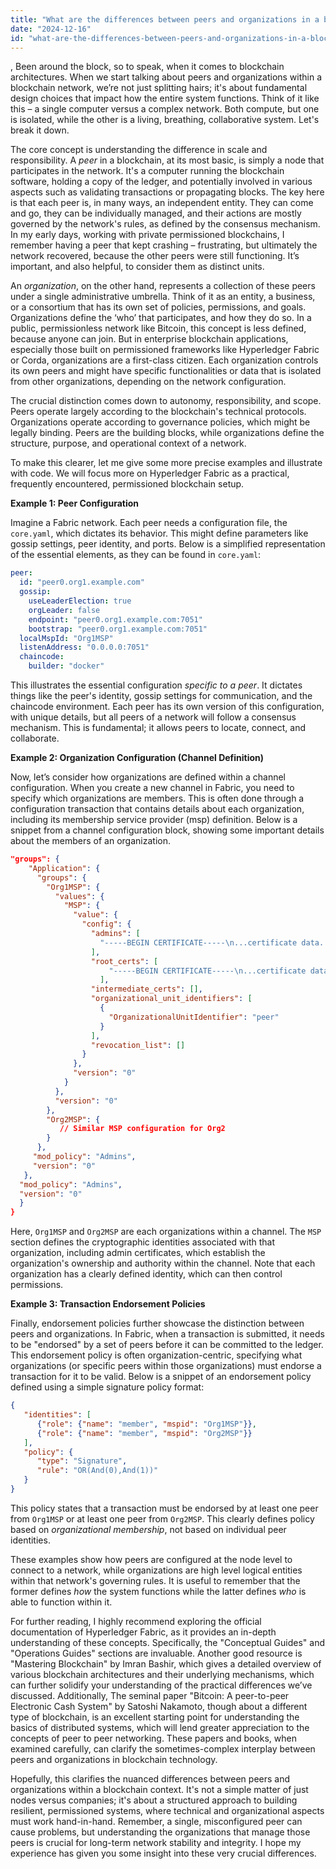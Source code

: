 ```yaml
---
title: "What are the differences between peers and organizations in a blockchain?"
date: "2024-12-16"
id: "what-are-the-differences-between-peers-and-organizations-in-a-blockchain"
---
```


,  Been around the block, so to speak, when it comes to blockchain architectures. When we start talking about peers and organizations within a blockchain network, we’re not just splitting hairs; it's about fundamental design choices that impact how the entire system functions. Think of it like this – a single computer versus a complex network. Both compute, but one is isolated, while the other is a living, breathing, collaborative system. Let's break it down.

The core concept is understanding the difference in scale and responsibility. A *peer* in a blockchain, at its most basic, is simply a node that participates in the network. It's a computer running the blockchain software, holding a copy of the ledger, and potentially involved in various aspects such as validating transactions or propagating blocks. The key here is that each peer is, in many ways, an independent entity. They can come and go, they can be individually managed, and their actions are mostly governed by the network's rules, as defined by the consensus mechanism. In my early days, working with private permissioned blockchains, I remember having a peer that kept crashing – frustrating, but ultimately the network recovered, because the other peers were still functioning. It’s important, and also helpful, to consider them as distinct units.

An *organization*, on the other hand, represents a collection of these peers under a single administrative umbrella. Think of it as an entity, a business, or a consortium that has its own set of policies, permissions, and goals. Organizations define the ‘who’ that participates, and how they do so. In a public, permissionless network like Bitcoin, this concept is less defined, because anyone can join. But in enterprise blockchain applications, especially those built on permissioned frameworks like Hyperledger Fabric or Corda, organizations are a first-class citizen. Each organization controls its own peers and might have specific functionalities or data that is isolated from other organizations, depending on the network configuration.

The crucial distinction comes down to autonomy, responsibility, and scope. Peers operate largely according to the blockchain's technical protocols. Organizations operate according to governance policies, which might be legally binding. Peers are the building blocks, while organizations define the structure, purpose, and operational context of a network.

To make this clearer, let me give some more precise examples and illustrate with code. We will focus more on Hyperledger Fabric as a practical, frequently encountered, permissioned blockchain setup.

**Example 1: Peer Configuration**

Imagine a Fabric network. Each peer needs a configuration file, the `core.yaml`, which dictates its behavior. This might define parameters like gossip settings, peer identity, and ports. Below is a simplified representation of the essential elements, as they can be found in `core.yaml`:

```yaml
peer:
  id: "peer0.org1.example.com"
  gossip:
    useLeaderElection: true
    orgLeader: false
    endpoint: "peer0.org1.example.com:7051"
    bootstrap: "peer0.org1.example.com:7051"
  localMspId: "Org1MSP"
  listenAddress: "0.0.0.0:7051"
  chaincode:
    builder: "docker"
```

This illustrates the essential configuration *specific to a peer*. It dictates things like the peer's identity, gossip settings for communication, and the chaincode environment. Each peer has its own version of this configuration, with unique details, but all peers of a network will follow a consensus mechanism. This is fundamental; it allows peers to locate, connect, and collaborate.

**Example 2: Organization Configuration (Channel Definition)**

Now, let’s consider how organizations are defined within a channel configuration. When you create a new channel in Fabric, you need to specify which organizations are members. This is often done through a configuration transaction that contains details about each organization, including its membership service provider (msp) definition. Below is a snippet from a channel configuration block, showing some important details about the members of an organization.

```json
"groups": {
    "Application": {
      "groups": {
        "Org1MSP": {
          "values": {
            "MSP": {
              "value": {
                "config": {
                  "admins": [
                    "-----BEGIN CERTIFICATE-----\n...certificate data...\n-----END CERTIFICATE-----"
                  ],
                  "root_certs": [
                      "-----BEGIN CERTIFICATE-----\n...certificate data...\n-----END CERTIFICATE-----"
                    ],
                  "intermediate_certs": [],
                  "organizational_unit_identifiers": [
                    {
                      "OrganizationalUnitIdentifier": "peer"
                    }
                  ],
                  "revocation_list": []
                }
              },
              "version": "0"
            }
          },
          "version": "0"
        },
        "Org2MSP": {
           // Similar MSP configuration for Org2
        }
      },
     "mod_policy": "Admins",
     "version": "0"
   },
  "mod_policy": "Admins",
  "version": "0"
  }
}
```

Here, `Org1MSP` and `Org2MSP` are each organizations within a channel. The `MSP` section defines the cryptographic identities associated with that organization, including admin certificates, which establish the organization's ownership and authority within the channel. Note that each organization has a clearly defined identity, which can then control permissions.

**Example 3: Transaction Endorsement Policies**

Finally, endorsement policies further showcase the distinction between peers and organizations. In Fabric, when a transaction is submitted, it needs to be "endorsed" by a set of peers before it can be committed to the ledger. This endorsement policy is often organization-centric, specifying what organizations (or specific peers within those organizations) must endorse a transaction for it to be valid. Below is a snippet of an endorsement policy defined using a simple signature policy format:

```json
{
   "identities": [
      {"role": {"name": "member", "mspid": "Org1MSP"}},
      {"role": {"name": "member", "mspid": "Org2MSP"}}
   ],
   "policy": {
      "type": "Signature",
      "rule": "OR(And(0),And(1))"
   }
}
```

This policy states that a transaction must be endorsed by at least one peer from `Org1MSP` or at least one peer from `Org2MSP`. This clearly defines policy based on *organizational membership*, not based on individual peer identities.

These examples show how peers are configured at the node level to connect to a network, while organizations are high level logical entities within that network's governing rules. It is useful to remember that the former defines *how* the system functions while the latter defines *who* is able to function within it.

For further reading, I highly recommend exploring the official documentation of Hyperledger Fabric, as it provides an in-depth understanding of these concepts. Specifically, the "Conceptual Guides" and "Operations Guides" sections are invaluable. Another good resource is "Mastering Blockchain" by Imran Bashir, which gives a detailed overview of various blockchain architectures and their underlying mechanisms, which can further solidify your understanding of the practical differences we’ve discussed. Additionally, The seminal paper "Bitcoin: A peer-to-peer Electronic Cash System" by Satoshi Nakamoto, though about a different type of blockchain, is an excellent starting point for understanding the basics of distributed systems, which will lend greater appreciation to the concepts of peer to peer networking. These papers and books, when examined carefully, can clarify the sometimes-complex interplay between peers and organizations in blockchain technology.

Hopefully, this clarifies the nuanced differences between peers and organizations within a blockchain context. It's not a simple matter of just nodes versus companies; it's about a structured approach to building resilient, permissioned systems, where technical and organizational aspects must work hand-in-hand. Remember, a single, misconfigured peer can cause problems, but understanding the organizations that manage those peers is crucial for long-term network stability and integrity. I hope my experience has given you some insight into these very crucial differences.

